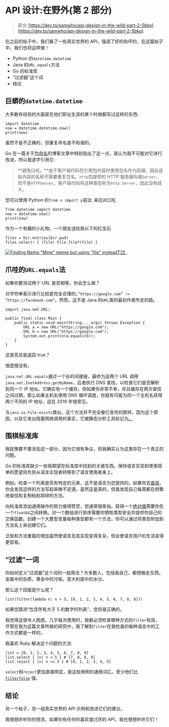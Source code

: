 # API 设计:在野外(第 2 部分)

> 原文:[https://dev.to/samwho/api-design-in-the-wild-part-2-5bko](https://dev.to/samwho/api-design-in-the-wild-part-2-5bko)

在之前的帖子中，我们看了一些真实世界的 API，强调了好的和坏的，在这篇帖子中，我们也将这样做！

*   Python 的`datetime.datetime`
*   Java 的`URL.equals`方法
*   Go 的标准库
*   “过滤器”这个词
*   结论

## [](#pythons-raw-datetimedatetime-endraw-)巨蟒的`datetime.datetime`

大多数有经验的大画家在他们职业生涯的某个时候都写过这样的东西:

```
import datetime
now = datetime.datetime.now()
print(now) 
```

虽然不是不正确的，但重复命名是不和谐的。

Go 在一篇关于[包命名](https://blog.golang.org/package-names)的博客文章中特别指出了这一点，我认为我不可能对它进行改进，所以我逐字引用它:

> **避免口吃。**由于客户端代码在引用包内容时使用包名作为前缀，因此这些内容的名称不需要重复包名。`http`包提供的 HTTP 服务器叫做`Server`，而不是`HTTPServer`。客户端代码将这种类型称为`http.Server`，因此没有歧义。

您可以使用 Python 的`from x import y`语法:
来应对口吃

```
from datetime import datetime
now = datetime.now()
print(now) 
```

作为一个有趣的小礼物，一个朋友送给我以下的红宝石

```
files = Dir.entries(Dir.pwd)
files.select! { |file| File.file?(file) } 
```

[![Finding Nemo "Mine" meme but using "file" instead](../Images/1fd8eaad4644582705baf6e16b7d7aff.png)T2】](https://res.cloudinary.com/practicaldev/image/fetch/s--EwuV_Ymj--/c_limit%2Cf_auto%2Cfl_progressive%2Cq_66%2Cw_880/http://samwho.dev/images/file-file-file-file-file.gif)

## [](#javas-raw-urlequals-endraw-method)爪哇的`URL.equals`法

如果你要测试两个 URL 是否相等，你会怎么做？

对字符串表示进行比较是完全合理的。`”https://google.com” != “https://facebook.com”`。然而，这不是 Java 的`URL`类的最初作者所走的路。

```
import java.net.URL;

public final class Main {
    public static void main(String... args) throws Exception {
        URL a = new URL("https://google.com");
        URL b = new URL("https://google.com");
        System.out.println(a.equals(b));
    }
} 
```

这是否总是返回 true？

很遗憾没有。

`java.net.URL.equals`通过一个长的间接链，最终为这两个 URL 调用`java.net.InetAddress.getByName`，后者执行 DNS 查找，以检查它们是否解析到同一个 IP 地址。它确实有一个缓存，但如果你非常不幸，并且缓存在两次查找之间过期，那么如果主机名使用 DNS 循环调度，你就有可能为同一个主机名获得两个不同的 IP 地址，这在 2019 年很常见。

与`java.io.File.exists`类似，这个方法并不完全像它宣传的那样。因为这个原因，以及它发出阻塞网络调用的事实，它被静态分析工具标记为[。](http://errorprone.info/bugpattern/URLEqualsHashCode)

## [](#gos-standard-library)围棋标准库

我犹豫要不要添加这一部分，因为它很有争议，但我确实认为这里存在一个真正的问题。

Go 的标准库缺少一些我期望在标准库中找到的关键东西。保持语言实现和使用简单的愿望将负担从语言实现者转移到了语言使用者身上。

例如，检查一个列表是否有特定的元素，这不是语言为您提供的。如果你去[查阅](https://stackoverflow.com/a/10485970)，你会发现这样的方法写起来微不足道。虽然这是真的，但我发现自己每周都在频繁地查找和复制粘贴琐碎的方法。

向标准库添加通用操作的努力值得赞赏，但通常很笨拙。获得一个[绝对值](https://golang.org/pkg/math/#Abs)需要你在一个`float64`之间转换。对一个数组进行排序需要你牺牲类型安全并提供你自己的交换函数。创建一个大整型变量每种类型都有一个方法，你可以通过将类型附加到方法名上来创建它们。

泛型和方法重载的增加虽然使语言及其实现变得复杂，但会使语言用户的生活变得更容易。

## [](#the-word-filter)“过滤”一词

你如何定义“过滤器”这个词的一般用法？大多数人，包括我自己，都想搬走东西。金属中的杂质，黄金中的污垢，意大利面中的水分。

那么这个回报是什么呢？

```
list(filter(lambda n: n > 5, [0, 1, 2, 3, 4, 5, 6, 7, 8, 9])) 
```

如果您猜测“包含所有大于 5 的数字的列表”，您将是正确的。

我觉得这很令人困惑。几乎每次使用时，我都必须检查哪种方式的`filter`有效，尽管在我为这篇文章所做的研究中，我了解到`filter`在我检查的每种语言中的工作方式都是一样的。

我喜欢 Ruby 解决这个问题的方法:

```
list = [0, 1, 2, 3, 4, 5, 6, 7, 8, 9]
list.select { |n| n > 5 } # [7, 8, 8, 9]
list.reject { |n| n <= 5 } # [0, 1, 2, 3, 4, 5] 
```

`select`和`reject`更加直接明显，是这些用例的通用词汇。至少他们比 [`filterfalse`](https://docs.python.org/3/library/itertools.html#itertools.filterfalse) 强。

## [](#conclusion)结论

另一个帖子，另一组真实世界的 API 示例和改进它们的建议。

我很想听听你的想法，如果你有任何你喜欢或讨厌的 API，我也很想听听它们！
